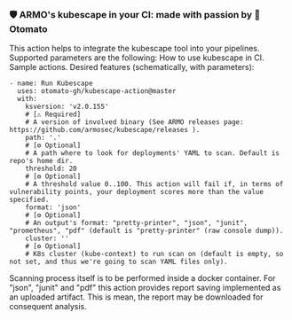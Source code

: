 ### 🛡️ ARMO's kubescape in your CI: made with passion by 🍅 Otomato

This action helps to integrate the kubescape tool into your pipelines. Supported parameters are the following:
How to use kubescape in CI. Sample actions. Desired features (schematically, with parameters):
```
- name: Run Kubescape
  uses: otomato-gh/kubescape-action@master
  with:
    ksversion: 'v2.0.155' 
    # [⚠️ Required] 
    # A version of involved binary (See ARMO releases page: https://github.com/armosec/kubescape/releases ).
    path: '.' 
    # [⚙️ Optional] 
    # A path where to look for deployments' YAML to scan. Default is repo's home dir.
    threshold: 20 
    # [⚙️ Optional] 
    # A threshold value 0..100. This action will fail if, in terms of vulnerability points, your deployment scores more than the value specified.
    format: 'json' 
    # [⚙️ Optional] 
    # An output's format: "pretty-printer", "json", "junit", "prometheus", "pdf" (default is "pretty-printer" (raw console dump)).
    cluster: ''
    # [⚙️ Optional]
    # K8s cluster (kube-context) to run scan on (default is empty, so not set, and thus we're going to scan YAML files only).
```         
Scanning process itself is to be performed inside a docker container. For "json", "junit" and "pdf" this action provides report saving implemented as an uploaded artifact. This is mean, the report may be downloaded for consequent analysis.
